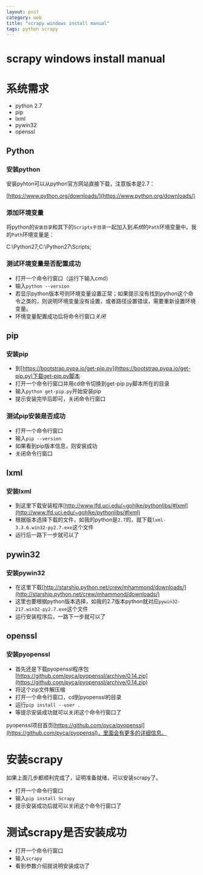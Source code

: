 ```yaml
---
layout: post
category: web
title: "scrapy windows install manual"
tags: python scrapy
---
```


# scrapy windows install manual

# 系统需求

* python 2.7
* pip
* lxml
* pywin32
* openssl

## Python

### 安装python

安装pyhton可以从python官方网站直接下载，注意版本是2.7：

[https://www.python.org/downloads/](https://www.python.org/downloads/)

### 添加环境变量

将python的`安装目录`和其下的`Scripts子目录`一起加入到*系统*的`Path`环境变量中。我的`Path`环境变量是：

C:\Python27;C:\Python27\Scripts;

### 测试环境变量是否配置成功

* 打开一个命令行窗口（运行下输入cmd）
* 输入`python --version`
* 若显示python版本号则环境变量设置正常；如果提示没有找到python这个命令之类的，则说明环境变量没有设置，或者路径设置错误，需要重新设置环境变量。
* 环境变量配置成功后将命令行窗口*关闭*

## pip

### 安装pip

* 到[https://bootstrap.pypa.io/get-pip.py](https://bootstrap.pypa.io/get-pip.py)下载get-pip.py脚本
* 打开一个命令行窗口并用cd命令切换到get-pip.py脚本所在的目录
* 输入`python get-pip.py`开始安装pip
* 提示安装完毕后即可，关闭命令行窗口

### 测试pip安装是否成功

* 打开一个命令行窗口
* 输入`pip --version`
* 如果看到pip版本信息，则安装成功
* 关闭命令行窗口

## lxml

### 安装lxml

* 到这里下载安装程序[http://www.lfd.uci.edu/~gohlke/pythonlibs/#lxml](http://www.lfd.uci.edu/~gohlke/pythonlibs/#lxml)
* 根据版本选择下载的文件，如我的python是`2.7`的，就下载`lxml-3.3.6.win32-py2.7.exe`这个文件
* 运行后一路下一步就可以了

## pywin32

### 安装pywin32

* 在这里下载[http://starship.python.net/crew/mhammond/downloads/](http://starship.python.net/crew/mhammond/downloads/)
* 这里也要根据python版本选择，如我的2.7版本python就对应`pywin32-217.win32-py2.7.exe`这个文件
* 运行安装程序后，一路下一步就可以了

## openssl

### 安装pyopenssl

* 首先还是下载pyopenssl程序包[https://github.com/pyca/pyopenssl/archive/0.14.zip](https://github.com/pyca/pyopenssl/archive/0.14.zip)
* 将这个zip文件解压缩
* 打开一个命令行窗口，cd到pyopenssl的目录
* 运行`pip install --user .`
* 等提示安装成功就可以关闭这个命令行窗口了

pyopenssl项目首页[https://github.com/pyca/pyopenssl](https://github.com/pyca/pyopenssl)，里面会有更多的详细信息。

# 安装scrapy

如果上面几步都顺利完成了，证明准备就绪，可以安装scrapy了。

* 打开一个命令行窗口
* 输入`pip install Scrapy`
* 提示安装成功后就可以关闭这个命令行窗口了

# 测试scrapy是否安装成功

* 打开一个命令行窗口
* 输入`scrapy`
* 看到参数介绍就说明安装成功了
